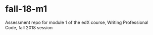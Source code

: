 # fall-18-m1
Assessment repo for module 1 of the edX course, Writing Professional Code, fall 2018 session
